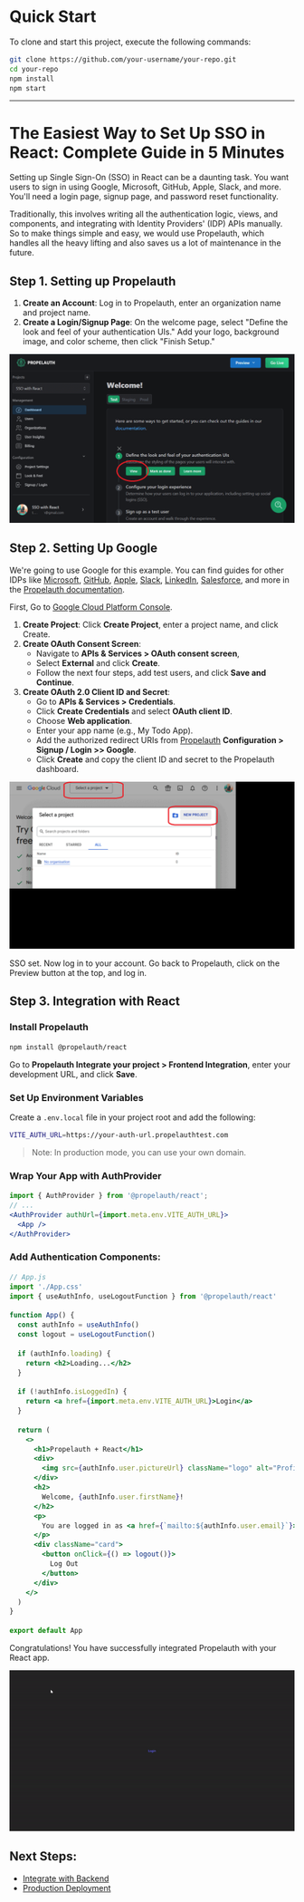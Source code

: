 # Quick Start

To clone and start this project, execute the following commands:

```bash
git clone https://github.com/your-username/your-repo.git
cd your-repo
npm install
npm start
```
---
# The Easiest Way to Set Up SSO in React: Complete Guide in 5 Minutes

Setting up Single Sign-On (SSO) in React can be a daunting task. You want users to sign in using Google, Microsoft, GitHub, Apple, Slack, and more. You'll need a login page, signup page, and password reset functionality.

Traditionally, this involves writing all the authentication logic, views, and components, and integrating with Identity Providers' (IDP) APIs manually. So to make things simple and easy, we would use Propelauth, which handles all the heavy lifting and also saves us a lot of maintenance in the future.

## Step 1. Setting up Propelauth

1. **Create an Account**: Log in to Propelauth, enter an organization name and project name.
2. **Create a Login/Signup Page**: On the welcome page, select "Define the look and feel of your authentication UIs." Add your logo, background image, and color scheme, then click "Finish Setup."

![Propelauth Setup](public/1.gif)

## Step 2. Setting Up Google

We're going to use Google for this example. You can find guides for other IDPs like [Microsoft](https://docs.propelauth.com/sso-and-integrations/social-login/microsoft), [GitHub](https://docs.propelauth.com/sso-and-integrations/social-login/github), [Apple](https://docs.propelauth.com/sso-and-integrations/social-login/apple), [Slack](https://docs.propelauth.com/sso-and-integrations/social-login/slack), [LinkedIn](https://docs.propelauth.com/sso-and-integrations/social-login/linkedin), [Salesforce](https://docs.propelauth.com/sso-and-integrations/social-login/salesforce), and more in the [Propelauth documentation](https://docs.propelauth.com/sso-and-integrations).

First, Go to [Google Cloud Platform Console](https://console.cloud.google.com/).
1. **Create Project**: Click **Create Project**, enter a project name, and click Create.
2. **Create OAuth Consent Screen**:
   - Navigate to **APIs & Services > OAuth consent screen**,
   - Select **External** and click **Create**.
   - Follow the next four steps, add test users, and click **Save and Continue**.
3. **Create OAuth 2.0 Client ID and Secret**:
    - Go to **APIs & Services > Credentials**.
    - Click **Create Credentials** and select **OAuth client ID**.
    - Choose **Web application**.
    - Enter your app name (e.g., My Todo App).
    - Add the authorized redirect URIs from [Propelauth](https://app.propelauth.com/) **Configuration > Signup / Login >> Google**.
    - Click **Create** and copy the client ID and secret to the Propelauth dashboard.

![Google OAuth Setup](public/2.gif)

SSO set. Now log in to your account. Go back to Propelauth, click on the Preview button at the top, and log in.

## Step 3. Integration with React

### Install Propelauth

```bash
npm install @propelauth/react
```
Go to **Propelauth Integrate your project > Frontend Integration**, enter your development URL, and click **Save**.

### Set Up Environment Variables

Create a `.env.local` file in your project root and add the following:
```bash
VITE_AUTH_URL=https://your-auth-url.propelauthtest.com
``` 


> Note: In production mode, you can use your own domain.

### Wrap Your App with AuthProvider
  
```jsx
import { AuthProvider } from '@propelauth/react';
// ...
<AuthProvider authUrl={import.meta.env.VITE_AUTH_URL}>
  <App />
</AuthProvider>
```

### Add Authentication Components:

```jsx
// App.js
import './App.css'
import { useAuthInfo, useLogoutFunction } from '@propelauth/react'

function App() {
  const authInfo = useAuthInfo()
  const logout = useLogoutFunction()

  if (authInfo.loading) {
    return <h2>Loading...</h2>
  }

  if (!authInfo.isLoggedIn) {
    return <a href={import.meta.env.VITE_AUTH_URL}>Login</a>
  }

  return (
    <>
      <h1>Propelauth + React</h1>
      <div>
        <img src={authInfo.user.pictureUrl} className="logo" alt="Profile Picture" />
      </div>
      <h2>
        Welcome, {authInfo.user.firstName}!
      </h2>
      <p>
        You are logged in as <a href={`mailto:${authInfo.user.email}`}>{authInfo.user.email}</a>
      </p>
      <div className="card">
        <button onClick={() => logout()}>
          Log Out
        </button>
      </div>
    </>
  )
}

export default App
```

Congratulations! You have successfully integrated Propelauth with your React app.

![React SSO](public/3.gif)

## Next Steps:
  - [Integrate with Backend](https://docs.propelauth.com/reference#backendLibraries)
  - [Production Deployment](https://docs.propelauth.com/getting-started/deploy-to-prod)